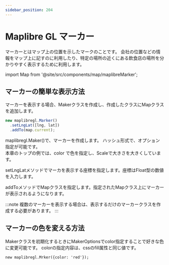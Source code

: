 ```yaml
---
sidebar_position: 204
---
```

# Maplibre GL マーカー

マーカーとはマップ上の位置を示したマークのことです。
会社の位置などの情報をマップ上に記すのに利用したり、特定の場所の近くにある飲食店の場所を分かりやすく表示するために利用します。


import Map from '@site/src/components/map/maplibreMarker';

<Map></Map>

## マーカーの簡単な表示方法

マーカーを表示する場合、Makerクラスを作成し、作成したクラスにMapクラスを追加します。

```TypeScript title="Maker 追加コード"
new maplibregl.Marker()
  .setLngLat([lng, lat])
  .addTo(map.current);
```

maplibregl.Maker()で、マーカーを作成します。 
ハッシュ形式で、オプション指定が可能です。  
本章のトップの例では、color で色を指定し、Scaleで大きさを大きくしています。

setLngLatメソッドでマーカを表示する座標を指定します。座標はFloat型の数値を入力します。

addToメソッドでMapクラスを指定します。指定されたMapクラス上にマーカーが表示されるようになります。

:::note
複数のマーカーを表示する場合は、表示するだけのマーカークラスを作成する必要があります。
:::

## マーカーの色を変える方法

Makerクラスを初期化するときにMakerOptionsでcolor指定することで好きな色に変更可能です。
colorの指定内容は、cssのfill属性と同じ値です。

```
new maplibregl.Mrker({color: 'red'});
```

